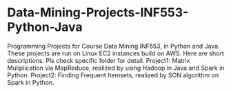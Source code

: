 # Data-Mining-Projects-INF553-Python-Java
Programming Projects for Course Data Mining INF553, in Python and Java.
These projects are run on Linux EC2 instances build on AWS. Here are short descriptions. Pls check specific folder for detail.
Project1: Matrix Muliplication via MapReduce, realized by using Hadoop in Java and Spark in Python.
Project2: Finding Frequent Itemsets, realized by SON algorithm on Spark in Python.
